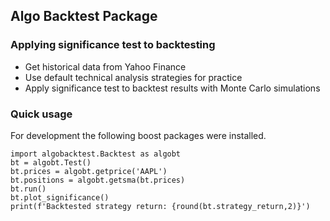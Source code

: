 ## Algo Backtest Package### Applying significance test to backtesting  * Get historical data from Yahoo Finance  * Use default technical analysis strategies for practice  * Apply significance test to backtest results with Monte Carlo simulations### Quick usageFor development the following boost packages were installed.```import algobacktest.Backtest as algobtbt = algobt.Test()bt.prices = algobt.getprice('AAPL')bt.positions = algobt.getsma(bt.prices)bt.run()bt.plot_significance()print(f'Backtested strategy return: {round(bt.strategy_return,2)}')```